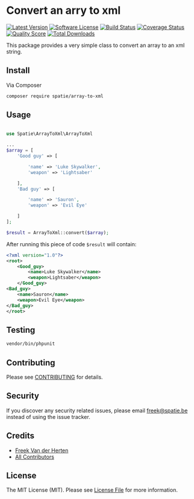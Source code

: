 # Convert an arry to xml

[![Latest Version](https://img.shields.io/github/release/spatie/array-to-xml.svg?style=flat-square)](https://github.com/spatie/array-to-xml/releases)
[![Software License](https://img.shields.io/badge/license-MIT-brightgreen.svg?style=flat-square)](LICENSE.md)
[![Build Status](https://img.shields.io/travis/spatie/array-to-xml/master.svg?style=flat-square)](https://travis-ci.org/spatie/array-to-xml)
[![Coverage Status](https://img.shields.io/scrutinizer/coverage/g/spatie/array-to-xml.svg?style=flat-square)](https://scrutinizer-ci.com/g/spatie/array-to-xml/code-structure)
[![Quality Score](https://img.shields.io/scrutinizer/g/spatie/array-to-xml.svg?style=flat-square)](https://scrutinizer-ci.com/g/spatie/array-to-xml)
[![Total Downloads](https://img.shields.io/packagist/dt/league/array-to-xml.svg?style=flat-square)](https://packagist.org/packages/league/array-to-xml)

This package provides a very simple class to convert an array to an xml string.

## Install

Via Composer

``` bash
composer require spatie/array-to-xml
```

## Usage

``` php

use Spatie\ArrayToXml\ArrayToXml

...
$array = [
    'Good guy' => [

        'name' => 'Luke Skywalker',
        'weapon' => 'Lightsaber'

    ],
    'Bad guy' => [

        'name' => 'Sauron',
        'weapon' => 'Evil Eye'

    ]
];

$result = ArrayToXml::convert($array);
```
After running this piece of code `$result` will contain:

```xml
<?xml version="1.0"?>
<root>
    <Good_guy>
        <name>Luke Skywalker</name>
        <weapon>Lightsaber</weapon>
    </Good_guy>
<Bad_guy>
    <name>Sauron</name>
    <weapon>Evil Eye</weapon>
</Bad_guy>
</root>
```

## Testing

``` bash
vendor/bin/phpunit
```

## Contributing

Please see [CONTRIBUTING](CONTRIBUTING.md) for details.

## Security

If you discover any security related issues, please email freek@spatie.be instead of using the issue tracker.

## Credits

- [Freek Van der Herten](https://github.com/freekmurze)
- [All Contributors](../../contributors)

## License

The MIT License (MIT). Please see [License File](LICENSE.md) for more information.
